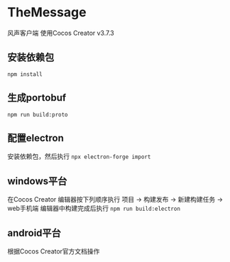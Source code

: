 # TheMessage
风声客户端
使用Cocos Creator v3.7.3

## 安装依赖包
`npm install`

## 生成portobuf
`npm run build:proto`

## 配置electron
安装依赖包，然后执行
`npx electron-forge import`

## windows平台
在Cocos Creator 编辑器按下列顺序执行
项目 -> 构建发布 -> 新建构建任务 -> web手机端
编辑器中构建完成后执行
`npm run build:electron`

## android平台
根据Cocos Creator官方文档操作